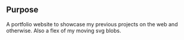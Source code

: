 ## Purpose
A portfolio website to showcase my previous projects on the web and otherwise. Also a flex of my moving svg blobs. 
